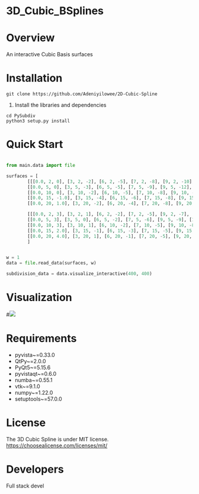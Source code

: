 # 3D_Cubic_BSplines

# Overview
An interactive Cubic Basis surfaces


# Installation

```console
git clone https://github.com/Adeniyilowee/2D-Cubic-Spline
```

1. Install the libraries and dependencies
```console
cd PySubdiv
python3 setup.py install
```

# Quick Start

```python

from main.data import file

surfaces = [
        [[[0.0, 2, 0], [3, 2, -2], [6, 2, -5], [7, 2, -8], [9, 2, -10], [15, 2, -14]],
        [[0.0, 5, 0], [3, 5, -3], [6, 5, -5], [7, 5, -9], [9, 5, -12], [15, 5, -15]],
        [[0.0, 10, 0], [3, 10, -2], [6, 10, -5], [7, 10, -8], [9, 10, -11], [15, 10, -16]],
        [[0.0, 15, -1.0], [3, 15, -4], [6, 15, -6], [7, 15, -8], [9, 15, -11.5], [15, 15, -15]],
        [[0.0, 20, 1.0], [3, 20, -2], [6, 20, -4], [7, 20, -8], [9, 20, -11], [15, 20, -16]]],

        [[[0.0, 2, 3], [3, 2, 1], [6, 2, -2], [7, 2, -5], [9, 2, -7], [15, 2, -11]],
        [[0.0, 5, 3], [3, 5, 0], [6, 5, -2], [7, 5, -6], [9, 5, -9], [15, 5, -12]],
        [[0.0, 10, 3], [3, 10, 1], [6, 10, -2], [7, 10, -5], [9, 10, -8], [15, 10, -13]],
        [[0.0, 15, 2.0], [3, 15, -1], [6, 15, -3], [7, 15, -5], [9, 15, -8.5], [15, 15, -12]],
        [[0.0, 20, 4.0], [3, 20, 1], [6, 20, -1], [7, 20, -5], [9, 20, -8], [15, 20, -13]]]
        ]


w = 1
data = file.read_data(surfaces, w)

subdivision_data = data.visualize_interactive(400, 400)

```
# Visualization
#![](https://github.com/Adeniyilowee/2D-Cubic-Spline/blob/main/Cubic_Bspline/media/cubicspline.gif)


# Requirements
- pyvista~=0.33.0
- QtPy~=2.0.0
- PyQt5~=5.15.6
- pyvistaqt~=0.6.0
- numba~=0.55.1
- vtk~=9.1.0
- numpy~=1.22.0
- setuptools~=57.0.0


# License
The 3D Cubic Spline is under MIT license. https://choosealicense.com/licenses/mit/


# Developers
Full stack devel